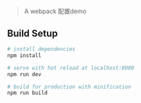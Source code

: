 #

> A webpack 配置demo

## Build Setup

``` bash
# install dependencies
npm install

# serve with hot reload at localhost:8080
npm run dev

# build for production with minification
npm run build

